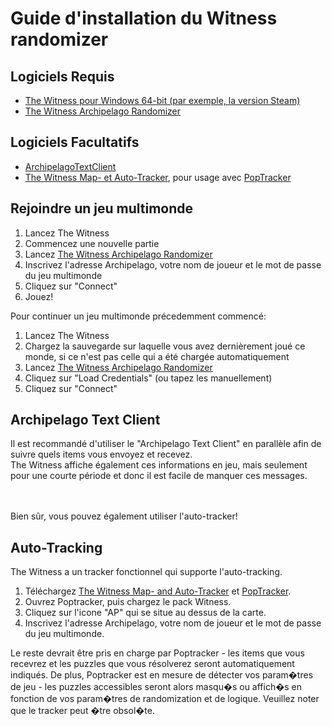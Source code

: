 # Guide d'installation du Witness randomizer

## Logiciels Requis

- [The Witness pour Windows 64-bit (par exemple, la version Steam)](https://store.steampowered.com/app/210970/The_Witness/)
- [The Witness Archipelago Randomizer](https://github.com/NewSoupVi/The-Witness-Randomizer-for-Archipelago/releases/latest)

## Logiciels Facultatifs

- [ArchipelagoTextClient](https://github.com/ArchipelagoMW/Archipelago/releases)
- [The Witness Map- et Auto-Tracker](https://github.com/NewSoupVi/witness_archipelago_tracker/releases), pour usage avec [PopTracker](https://github.com/black-sliver/PopTracker/releases)

## Rejoindre un jeu multimonde

1. Lancez The Witness
2. Commencez une nouvelle partie
3. Lancez [The Witness Archipelago Randomizer](https://github.com/NewSoupVi/The-Witness-Randomizer-for-Archipelago/releases/latest)
4. Inscrivez l'adresse Archipelago, votre nom de joueur et le mot de passe du jeu multimonde
5. Cliquez sur "Connect"
6. Jouez!

Pour continuer un jeu multimonde précedemment commencé:

1. Lancez The Witness
2. Chargez la sauvegarde sur laquelle vous avez dernièrement joué ce monde, si ce n'est pas celle qui a été chargée automatiquement 
3. Lancez [The Witness Archipelago Randomizer](https://github.com/NewSoupVi/The-Witness-Randomizer-for-Archipelago/releases/latest)
4. Cliquez sur "Load Credentials" (ou tapez les manuellement)
5. Cliquez sur "Connect"

## Archipelago Text Client

Il est recommandé d'utiliser le "Archipelago Text Client" en parallèle afin de suivre quels items vous envoyez et recevez.
<br/>The Witness affiche également ces informations en jeu, mais seulement pour une courte période et donc il est facile de manquer ces messages.

<br/><br/>Bien sûr, vous pouvez également utiliser l'auto-tracker!

## Auto-Tracking

The Witness a un tracker fonctionnel qui supporte l'auto-tracking.

1. Téléchargez [The Witness Map- and Auto-Tracker](https://github.com/NewSoupVi/witness_archipelago_tracker/releases) et [PopTracker](https://github.com/black-sliver/PopTracker/releases).
2. Ouvrez Poptracker, puis chargez le pack Witness. 
3. Cliquez sur l'icone "AP" qui se situe au dessus de la carte.
4. Inscrivez l'adresse Archipelago, votre nom de joueur et le mot de passe du jeu multimonde.

Le reste devrait être pris en charge par Poptracker - les items que vous recevrez et les puzzles que vous résolverez seront automatiquement indiqués. De plus, Poptracker est en mesure de détecter
vos param�tres de jeu - les puzzles accessibles seront alors masqu�s ou affich�s en fonction de vos param�tres de randomization et de logique. Veuillez noter que le tracker peut �tre obsol�te.